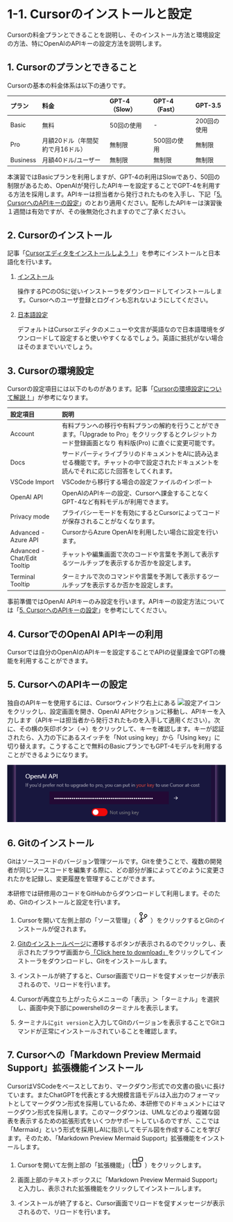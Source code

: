 # 1-1. Cursorのインストールと設定
Cursorの料金プランとできることを説明し、そのインストール方法と環境設定の方法、特にOpenAIのAPIキーの設定方法を説明します。

## 1. Cursorのプランとできること
Cursorの基本の料金体系は以下の通りです。

| プラン | 料金 | GPT-4（Slow） | GPT-4（Fast） | GPT-3.5 |
|:------|:----|:------------|:------------|:-------|
| Basic  | 無料 | 50回の使用   | -            | 200回の使用 |
| Pro    | 月額20ドル（年間契約で月16ドル） | 無制限 | 500回の使用 | 無制限 |
| Business | 月額40ドル/ユーザー | 無制限 | 無制限 | 無制限 |

本演習ではBasicプランを利用しますが、GPT-4の利用はSlowであり、50回の制限があるため、OpenAIが発行したAPIキーを設定することでGPT-4を利用する方法を採用します。APIキーは担当者から発行されたものを入手し、下記「[5. CursorへのAPIキーの設定](#5-CursorへのAPIキーの設定)」のとおり適用ください。配布したAPIキーは演習後１週間は有効ですが、その後無効化されますのでご了承ください。

## 2. Cursorのインストール
記事「[Cursorエディタをインストールしよう！](https://zenn.dev/collabostyle/articles/1fed55eb0ab3cd)」を参考にインストールと日本語化を行います。

1. [インストール](https://zenn.dev/collabostyle/articles/1fed55eb0ab3cd#%E3%82%A4%E3%83%B3%E3%82%B9%E3%83%88%E3%83%BC%E3%83%AB)
    
    操作するPCのOSに従いインストーラをダウンロードしてインストールします。Cursorへのユーザ登録とログインも忘れないようにしてください。

2. [日本語設定](https://zenn.dev/collabostyle/articles/1fed55eb0ab3cd#%E6%97%A5%E6%9C%AC%E8%AA%9E%E8%A8%AD%E5%AE%9A%E3%81%AB%E3%81%A4%E3%81%84%E3%81%A6) 

    デフォルトはCursorエディタのメニューや文言が英語なので日本語環境をダウンロードして設定すると使いやすくなるでしょう。英語に抵抗がない場合はそのままでいいでしょう。

## 3. Cursorの環境設定
Cursorの設定項目には以下のものがあります。記事「[Cursorの環境設定について解説！](https://www.creationline.com/tech-blog/68729)」が参考になります。

| 設定項目 | 説明 |
|:--------|:----|
| Account | 有料プランへの移行や有料プランの解約を行うことができます。「Upgrade to Pro」をクリックするとクレジットカード登録画面となり 有料版(Pro) に直ぐに変更可能です。 |
| Docs    | サードパーティライブラリのドキュメントをAIに読み込ませる機能です。チャットの中で設定されたドキュメントを読んでそれに応じた回答をしてくれます。 |
| VSCode Import | VSCodeから移行する場合の設定ファイルのインポート |
| OpenAI API | OpenAIのAPIキーの設定、Cursorへ課金することなくGPT-4など有料モデルが利用できます。 |
| Privacy mode | プライバシーモードを有効にするとCursorによってコードが保存されることがなくなります。 |
| Advanced - Azure API | CursorからAzure OpenAIを利用したい場合に設定を行います。 |
| Advanced - Chat/Edit Tooltip | チャットや編集画面で次のコードや言葉を予測して表示するツールチップを表示するか否かを設定します。 | 
| Terminal Tooltip | ターミナルで次のコマンドや言葉を予測して表示するツールチップを表示するか否かを設定します。 |

事前準備ではOpenAI APIキーのみ設定を行います。APIキーの設定方法については「[5. CursorへのAPIキーの設定](#5-CursorへのAPIキーの設定)」を参考にしてください。

## 4. CursorでのOpenAI APIキーの利用
Cursorでは自分のOpenAIのAPIキーを設定することでAPIの従量課金でGPTの機能を利用することができます。

## 5. CursorへのAPIキーの設定
独自のAPIキーを使用するには、Cursorウィンドウ右上にある ![設定アイコン](./images/settings.png) をクリックし、設定画面を開き、OpenAI APIセクションに移動し、APIキーを入力します（APIキーは担当者から発行されたものを入手して適用ください）。次に、その横の矢印ボタン（→）をクリックして、キーを確認します。キーが認証されたら、入力の下にあるスイッチを「Not using key」から「Using key」に切り替えます。こうすることで無料のBasicプランでもGPT-4モデルを利用することができるようになります。

![設定アイコン](../images/settingsOpenAi.png)

## 6. Gitのインストール
Gitはソースコードのバージョン管理ツールです。Gitを使うことで、複数の開発者が同じソースコードを編集する際に、どの部分が誰によってどのように変更されたかを記録し、変更履歴を管理することができます。

本研修では研修用のコードをGitHubからダウンロードして利用します。そのため、Gitのインストールと設定を行います。

1. Cursorを開いて左側上部の「ソース管理」（ ![gitアイコン](../images/source-control.svg) ）をクリックするとGitのインストールが促されます。

2. [Gitのインストールページ](https://git-scm.com/download/win)に遷移するボタンが表示されるのでクリックし、表示されたブラウザ画面から[「Click here to download」](https://github.com/git-for-windows/git/releases/download/v2.43.0.windows.1/Git-2.43.0-32-bit.exe)をクリックしてインストーラをダウンロードし、Gitをインストールします。

3. インストールが終了すると、Cursor画面でリロードを促すメッセージが表示されるので、リロードを行います。

4. Cursorが再度立ち上がったらメニューの「表示」＞「ターミナル」を選択し、画面中央下部にpowershellのターミナルを表示します。

5. ターミナルに`git version`と入力してGitのバージョンを表示することでGitコマンドが正常にインストールされていることを確認します。

## 7. Cursorへの「Markdown Preview Mermaid Support」拡張機能インストール

CursorはVSCodeをベースとしており、マークダウン形式での文書の扱いに長けています。またChatGPTを代表とする大規模言語モデルは入出力のフォーマットとしてマークダウン形式を採用しているため、本研修でのドキュメントにはマークダウン形式を採用します。このマークダウンは、UMLなどのより複雑な図表を表示するための拡張形式をいくつかサポートしているのですが、ここでは「Mermaid」という形式を採用しAIに指示してモデル図を作成することを学びます。そのため、「Markdown Preview Mermaid Support」拡張機能をインストールします。

1. Cursorを開いて左側上部の「拡張機能」（ ![拡張アイコン](../images/extensions.svg) ）をクリックします。

2. 画面上部のテキストボックスに「Markdown Preview Mermaid Support」と入力し、表示された拡張機能をクリックしてインストールします。

3. インストールが終了すると、Cursor画面でリロードを促すメッセージが表示されるので、リロードを行います。
